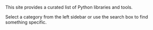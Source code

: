 This site provides a curated list of Python libraries and tools.

Select a category from the left sidebar or use the search box to find something specific.
